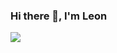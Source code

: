 ### Hi there 👋, I'm Leon 

<a href="https://github.com/antonkomarev/github-profile-views-counter">
    <img src="https://komarev.com/ghpvc/?username=llw2128&style=for-the-badge">
</a>
